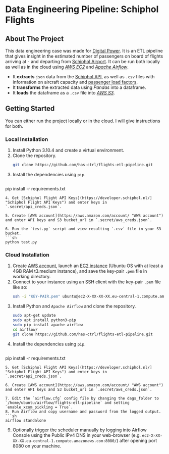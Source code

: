 # Data Engineering Pipeline: Schiphol Flights


<!-- ABOUT THE PROJECT -->
## About The Project
This data engineering case was made for [Digital Power](https://digital-power.com/ "Digital Power"). It is an ETL pipeline that gives insight in the estimated number of passengers on board of flights arriving at - and departing from [Schiphol Airport](https://www.schiphol.nl/en/ "Schiphol Airport"). It can be run both locally as well as in the cloud using *[AWS EC2](https://aws.amazon.com/ec2/ "AWS EC2")* and *[Apache Airflow](https://airflow.apache.org/ "Apache Airflow")*.
- It **extracts** `json` data from the [Schiphol API](https://www.schiphol.nl/en/developer-center/page/our-flight-api-explored/ "Schiphol API"), as well as `.csv` files with information on aircraft capacity and [passenger load factors](https://en.wikipedia.org/wiki/Passenger_load_factor "passenger load factors").
- It **transforms** the extracted data using *Pandas* into a dataframe.
- It **loads** the dataframe as a `.csv` file into *[AWS S3](https://aws.amazon.com/s3/ "AWS S3")*.

<!-- GETTING STARTED -->
## Getting Started

You can either run the project locally or in the cloud. I will give instructions for both.

### Local Installation

1. Install Python 3.10.4 and create a virtual environment.
2. Clone the repository.
   ```sh
   git clone https://github.com/has-ctrl/flights-etl-pipeline.git
   ```
3. Install the dependencies using `pip`.
   ```sh
  pip install -r requirements.txt
   ```
4. Get [Schiphol Flight API Keys](https://developer.schiphol.nl/] "Schiphol Flight API Keys") and enter keys in `.secret/api_creds.json`.

5. Create [AWS account](https://aws.amazon.com/account/ "AWS account") and enter API keys and S3 bucket_url in `.secret/aws_creds.json`.

6. Run the `test.py` script and view resulting `.csv` file in your S3 bucket.
   ```sh
  python test.py
   ```

### Cloud Installation
1. Create [AWS account](https://aws.amazon.com/account/ "AWS account"), launch an [EC2 instance](aws.amazon.com/ec2/ "EC2 instance") (Ubuntu OS with at least a 4GB RAM t3.medium instance), and save the key-pair `.pem` file in working directory.
2. Connect to your instance using an SSH client with the key-pair `.pem` file like so:
   ```sh
   ssh -i "KEY-PAIR.pem" ubuntu@ec2-X-XX-XX-XX.eu-central-1.compute.amazonaws.com
   ```
3. Install Python and `Apache Airflow` and clone the repository. 
   ```sh
   sudo apt-get update
   sudo apt install python3-pip
   sudo pip install apache-airflow
   cd airflow/
   git clone https://github.com/has-ctrl/flights-etl-pipeline.git
   ```
4. Install the dependencies using `pip`.
   ```sh
  pip install -r requirements.txt
   ```
5. Get [Schiphol Flight API Keys](https://developer.schiphol.nl/] "Schiphol Flight API Keys") and enter keys in `.secret/api_creds.json`.

6. Create [AWS account](https://aws.amazon.com/account/ "AWS account") and enter API keys and S3 bucket_url in `.secret/aws_creds.json`.

7. Edit the `airflow.cfg` config file by changing the dags_folder to `/home/ubuntu/airflow/flights-etl-pipeline` and setting `enable_xcom_pickling = True`.
8. Run Airflow and copy username and password from the logged output.
   ```sh
  airflow standalone
   ```
9. Optionally trigger the scheduler manually by logging into Airflow Console using the Public IPv4 DNS in your web-browser (e.g. `ec2-X-XX-XX-XX.eu-central-1.compute.amazonaws.com:8080/`) after opening port 8080 on your machine. 
